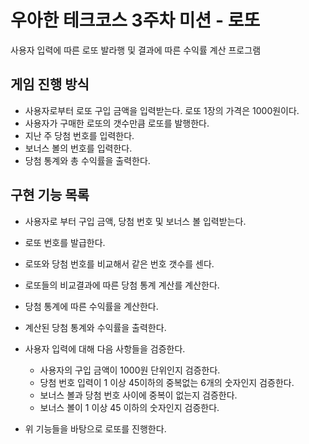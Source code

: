 # 우아한 테크코스 3주차 미션 - 로또

사용자 입력에 따른 로또 발라행 및 결과에 따른 수익률 계산 프로그램

## 게임 진행 방식

- 사용자로부터 로또 구입 금액을 입력받는다. 로또 1장의 가격은 1000원이다.
- 사용자가 구매한 로또의 갯수만큼 로또를 발행한다.
- 지난 주 당첨 번호를 입력한다.
- 보너스 볼의 번호를 입력한다.
- 당첨 통계와 총 수익률을 출력한다.

## 구현 기능 목록

- 사용자로 부터 구입 금액, 당첨 번호 및 보너스 볼 입력받는다.

- 로또 번호를 발급한다.

- 로또와 당첨 번호를 비교해서 같은 번호 갯수를 센다.

- 로또들의 비교결과에 따른 당첨 통계 계산를 계산한다.

- 당첨 통계에 따른 수익률을 계산한다.

- 계산된 당첨 통계와 수익률을 출력한다.

- 사용자 입력에 대해 다음 사항들을 검증한다. 
  - 사용자의 구입 금액이 1000원 단위인지 검증한다.
  - 당첨 번호 입력이 1 이상 45이하의 중복없는 6개의 숫자인지 검증한다.
  - 보너스 볼과 당첨 번호 사이에 중복이 없는지 검증한다.
  - 보너스 볼이 1 이상 45 이하의 숫자인지 검증한다.

- 위 기능들을 바탕으로 로또를 진행한다.

